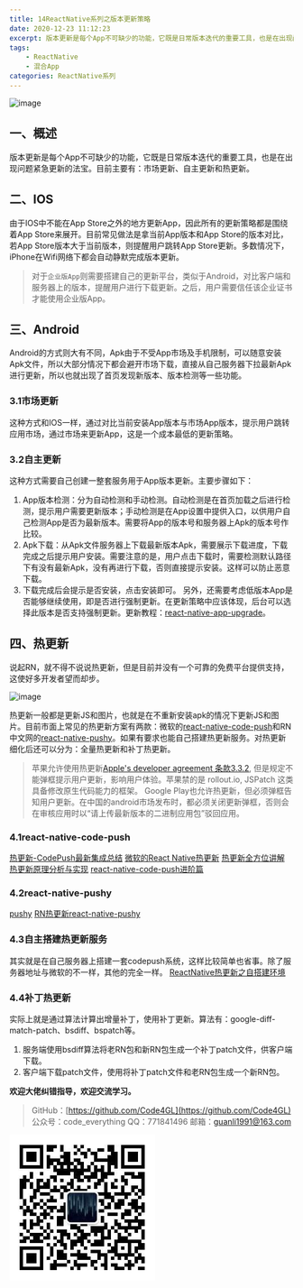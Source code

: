 ```yaml
---
title: 14ReactNative系列之版本更新策略
date: 2020-12-23 11:12:23
excerpt: 版本更新是每个App不可缺少的功能，它既是日常版本迭代的重要工具，也是在出现问题紧急更新的法宝。目前主要有：市场更新、自主更新和热更新。
tags:
    - ReactNative
    - 混合App
categories: ReactNative系列
---
```


![image](https://upload-images.jianshu.io/upload_images/18236822-e9d8ac4cb99f3b3f.jpg?imageMogr2/auto-orient/strip%7CimageView2/2/w/1240)

## 一、概述

版本更新是每个App不可缺少的功能，它既是日常版本迭代的重要工具，也是在出现问题紧急更新的法宝。目前主要有：市场更新、自主更新和热更新。

## 二、IOS

由于IOS中不能在App Store之外的地方更新App，因此所有的更新策略都是围绕着App Store来展开。目前常见做法是拿当前App版本和App Store的版本对比，若App Store版本大于当前版本，则提醒用户跳转App Store更新。多数情况下，iPhone在Wifi网络下都会自动静默完成版本更新。
> 对于`企业版App`则需要搭建自己的更新平台，类似于Android，对比客户端和服务器上的版本，提醒用户进行下载更新。之后，用户需要信任该企业证书才能使用企业版App。

## 三、Android

Android的方式则大有不同，Apk由于不受App市场及手机限制，可以随意安装Apk文件，所以大部分情况下都会避开市场下载，直接从自己服务器下拉最新Apk进行更新，所以也就出现了首页发现新版本、版本检测等一些功能。

### 3.1市场更新

这种方式和IOS一样，通过对比当前安装App版本与市场App版本，提示用户跳转应用市场，通过市场来更新App，这是一个成本最低的更新策略。

### 3.2自主更新

这种方式需要自己创建一整套服务用于App版本更新。主要步骤如下：

1. App版本检测：分为自动检测和手动检测。自动检测是在首页加载之后进行检测，提示用户需要更新版本；手动检测是在App设置中提供入口，以供用户自己检测App是否为最新版本。需要将App的版本号和服务器上Apk的版本号作比较。
2. Apk下载：从Apk文件服务器上下载最新版本Apk，需要展示下载进度，下载完成之后提示用户安装。需要注意的是，用户点击下载时，需要检测默认路径下有没有最新Apk，没有再进行下载，否则直接提示安装。这样可以防止恶意下载。
3. 下载完成后会提示是否安装，点击安装即可。
另外，还需要考虑低版本App是否能够继续使用，即是否进行强制更新。在更新策略中应该体现，后台可以选择此版本是否支持强制更新。更新教程：[react-native-app-upgrade](https://github.com/songxiaoliang/react-native-app-upgrade)。

## 四、热更新

说起RN，就不得不说说热更新，但是目前并没有一个可靠的免费平台提供支持，这使好多开发者望而却步。

![image](https://upload-images.jianshu.io/upload_images/18236822-a9fb34683b1f202f.png?imageMogr2/auto-orient/strip%7CimageView2/2/w/1240)

热更新一般都是更新JS和图片，也就是在不重新安装apk的情况下更新JS和图片。目前市面上常见的热更新方案有两款：微软的[react-native-code-push](https://github.com/Microsoft/react-native-code-push)和RN中文网的[react-native-pushy](https://github.com/reactnativecn/react-native-pushy)。如果有要求也能自己搭建热更新服务。对热更新细化后还可以分为：全量热更新和补丁热更新。
> 苹果允许使用热更新[Apple's developer agreement 条款3.3.2](https://developer.apple.com/programs/information/Apple_Developer_Program_Information_8_12_15.pdf), 但是规定不能弹框提示用户更新，影响用户体验。苹果禁的是 rollout.io, JSPatch 这类具备修改原生代码能力的框架。 Google Play也允许热更新，但必须弹框告知用户更新。在中国的android市场发布时，都必须关闭更新弹框，否则会在审核应用时以“请上传最新版本的二进制应用包”驳回应用。

### 4.1react-native-code-push

[热更新-CodePush最新集成总结](https://blog.csdn.net/qq_33323251/article/details/79437932)
[微软的React Native热更新](https://blog.csdn.net/qq_21937107/article/details/81870759)
[热更新全方位讲解](https://www.jianshu.com/p/8e08c7661275)
[热更新原理分析与实现](https://blog.csdn.net/shandian000/article/details/54582603)
[react-native-code-push进阶篇](https://www.jianshu.com/p/6e96c6038d80?from=timeline)

### 4.2react-native-pushy

[pushy](http://update.reactnative.cn/home)
[RN热更新react-native-pushy](https://www.jianshu.com/p/741cd088033b)

### 4.3自主搭建热更新服务

其实就是在自己服务器上搭建一套codepush系统，这样比较简单也省事。除了服务器地址与微软的不一样，其他的完全一样。
[ReactNative热更新之自搭建环境](https://www.jianshu.com/p/be8962d12726)

### 4.4补丁热更新

实际上就是通过算法计算出增量补丁，使用补丁更新。算法有：google-diff-match-patch、bsdiff、bspatch等。

1. 服务端使用bsdiff算法将老RN包和新RN包生成一个补丁patch文件，供客户端下载。
2. 客户端下载patch文件，使用将补丁patch文件和老RN包生成一个新RN包。

**欢迎大佬纠错指导，欢迎交流学习。**

>GitHub：[https://github.com/Code4GL](https://github.com/Code4GL)
公众号：code_everything
QQ：771841496
邮箱：guanli1991@163.com

![code_everything](/images/code_everything.jpg)
